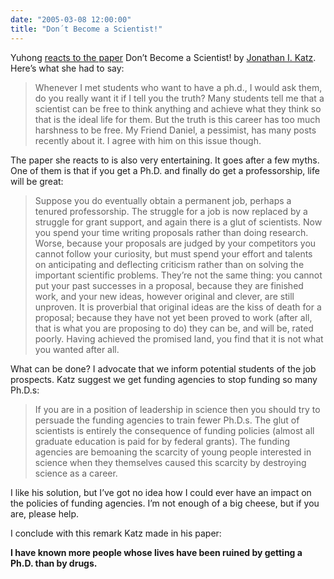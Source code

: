 ```yaml
---
date: "2005-03-08 12:00:00"
title: "Don´t Become a Scientist!"
---
```




Yuhong [reacts to the paper](https://flydragony.blogspot.com/2005/03/dont-become-scientist.html) Don&rsquo;t Become a Scientist! by [Jonathan I. Katz](http://wuphys.wustl.edu/~katz/). Here&rsquo;s what she had to say:

>Whenever I met students who want to have a ph.d., I would ask them, do you really want it if I tell you the truth? Many students tell me that a scientist can be free to think anything and achieve what they think so that is the ideal life for them. But the truth is this career has too much harshness to be free. My Friend Daniel, a pessimist, has many posts recently about it. I agree with him on this issue though.



The paper she reacts to is also very entertaining. It goes after a few myths. One of them is that if you get a Ph.D. and finally do get a professorship, life will be great:

> Suppose you do eventually obtain a permanent job, perhaps a tenured professorship. The struggle for a job is now replaced by a struggle for grant support, and again there is a glut of scientists. Now you spend your time writing proposals rather than doing research. Worse, because your proposals are judged by your competitors you cannot follow your curiosity, but must spend your effort and talents on anticipating and deflecting criticism rather than on solving the important scientific problems. They&rsquo;re not the same thing: you cannot put your past successes in a proposal, because they are finished work, and your new ideas, however original and clever, are still unproven. It is proverbial that original ideas are the kiss of death for a proposal; because they have not yet been proved to work (after all, that is what you are proposing to do) they can be, and will be, rated poorly. Having achieved the promised land, you find that it is not what you wanted after all.


What can be done? I advocate that we inform potential students of the job prospects. Katz suggest we get funding agencies to stop funding so many Ph.D.s:

> If you are in a position of leadership in science then you should try to persuade the funding agencies to train fewer Ph.D.s. The glut of scientists is entirely the consequence of funding policies (almost all graduate education is paid for by federal grants). The funding agencies are bemoaning the scarcity of young people interested in science when they themselves caused this scarcity by destroying science as a career.

I like his solution, but I&rsquo;ve got no idea how I could ever have an impact on the policies of funding agencies. I&rsquo;m not enough of a big cheese, but if you are, please help.

I conclude with this remark Katz made in his paper:

__I have known more people whose lives have been ruined by getting a Ph.D. than by drugs.__
